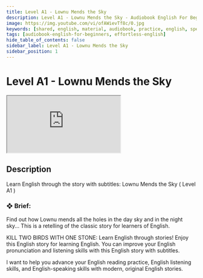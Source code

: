 ```yaml
---
title: Level A1 - Lownu Mends the Sky
description: Level A1 - Lownu Mends the Sky - Audiobook English For Beginners
image: https://img.youtube.com/vi/ofAWievTf8c/0.jpg
keywords: [shared, english, material, audiobook, practice, english, speaking]
tags: [audiobook-english-for-beginners, effortless-english]
hide_table_of_contents: false
sidebar_label: Level A1 - Lownu Mends the Sky
sidebar_position: 1
---
```


# Level A1 - Lownu Mends the Sky

<div class="video-container">
<iframe src="https://www.youtube.com/embed/ofAWievTf8c?controls=0" title="YouTube video player"></iframe>
<a href="https://www.youtube.com/watch?list=PL___7gkXqjbx7FtKf1v6aTPhzl-k6J3qW&v=ofAWievTf8c" target="_blank"></a>
</div>

## Description

Learn English through the story with subtitles: Lownu Mends the Sky ( Level A1 )

### ❖ Brief: 

Find out how Lownu mends all the holes in the day sky and in the night sky... This is a retelling of the classic story for learners of English.

KILL TWO BIRDS WITH ONE STONE: Learn English through stories! Enjoy this English story for learning English. You can improve your English pronunciation and listening skills with this English story with subtitles.

I want to help you advance your English reading practice, English listening skills, and English-speaking skills with modern, original English stories.